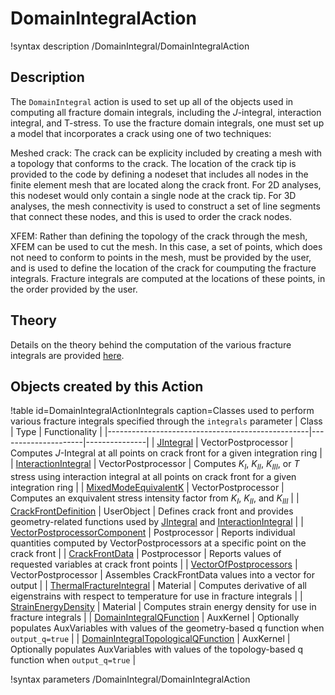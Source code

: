 # DomainIntegralAction

!syntax description /DomainIntegral/DomainIntegralAction

## Description

The `DomainIntegral` action is used to set up all of the objects used in computing all fracture domain integrals, including the $J$-integral, interaction integral, and T-stress. To use the fracture domain integrals, one must set up a model that incorporates a crack using one of two techniques:

Meshed crack: The crack can be explicity included by creating a mesh with a topology that conforms to the crack. The location of the crack tip is provided to the code by defining a nodeset that includes all nodes in the finite element mesh that are located along the crack front. For 2D analyses, this nodeset would only contain a single node at the crack tip.  For 3D analyses, the mesh connectivity is used to construct a set of line segments that connect these nodes, and this is used to order the crack nodes.

XFEM: Rather than defining the topology of the crack through the mesh, XFEM can be used to cut the mesh. In this case, a set of points, which does not need to conform to points in the mesh, must be provided by the user, and is used to define the location of the crack for coumputing the fracture integrals. Fracture integrals are computed at the locations of these points, in the order provided by the user.

## Theory

Details on the theory behind the computation of the various fracture integrals are provided [here](FractureIntegrals.md).

## Objects created by this Action

!table id=DomainIntegralActionIntegrals caption=Classes used to perform various fracture integrals specified through the `integrals` parameter
| Class                                            | Type                | Functionality |
|--------------------------------------------------|---------------------|---------------|
| [JIntegral](JIntegral.md)                        | VectorPostprocessor | Computes $J$-Integral at all points on crack front for a given integration ring |
| [InteractionIntegral](InteractionIntegral.md)    | VectorPostprocessor | Computes $K_I$, $K_{II}$, $K_{III}$, or $T$ stress using interaction integral at all points on crack front for a given integration ring |
| [MixedModeEquivalentK](MixedModeEquivalentK.md)  | VectorPostprocessor | Computes an exquivalent stress intensity factor from $K_I$, $K_{II}$, and $K_{III}$ |
| [CrackFrontDefinition](CrackFrontDefinition.md)  | UserObject | Defines crack front and provides geometry-related functions used by [JIntegral](JIntegral.md) and [InteractionIntegral](InteractionIntegral.md) |
| [VectorPostprocessorComponent](VectorPostprocessorComponent.md) | Postprocessor | Reports individual quantities computed by VectorPostprocessors at a specific point on the crack front |
| [CrackFrontData](CrackFrontData.md) | Postprocessor | Reports values of requested variables at crack front points |
| [VectorOfPostprocessors](VectorOfPostprocessors.md) | VectorPostprocessor | Assembles CrackFrontData values into a vector for output |
| [ThermalFractureIntegral](ThermalFractureIntegral.md) | Material | Computes derivative of all eigenstrains with respect to temperature for use in fracture integrals |
| [StrainEnergyDensity](StrainEnergyDensity.md) | Material | Computes strain energy density for use in fracture integrals |
| [DomainIntegralQFunction](DomainIntegralQFunction.md) | AuxKernel | Optionally populates AuxVariables with values of the geometry-based q function when `output_q=true` |
| [DomainIntegralTopologicalQFunction](DomainIntegralTopologicalQFunction.md) | AuxKernel | Optionally populates AuxVariables with values of the topology-based q function when `output_q=true` |

!syntax parameters /DomainIntegral/DomainIntegralAction
